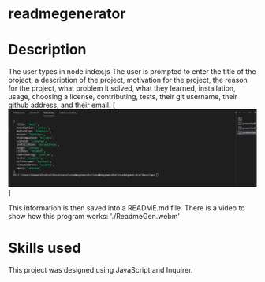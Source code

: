 # readmegenerator

# Description
The user types in node index.js
The user is prompted to enter the title of the project, a description of the project, motivation for the project, the reason for the project, what problem it solved, what they learned, installation, usage, choosing a license, contributing, tests, their git username, their github address, and their email.
[![questions asked](Screenshot%202023-04-25%20013407.png)]

This information is then saved into a README.md file.  There is a video to show how this program works: './ReadmeGen.webm'

# Skills used
This project was designed using JavaScript and Inquirer.